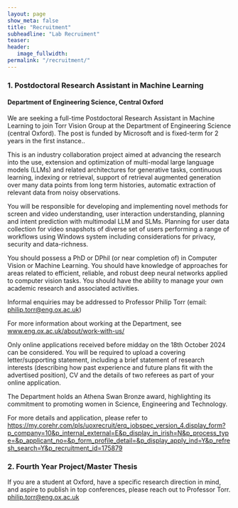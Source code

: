 ```yaml
---
layout: page
show_meta: false
title: "Recruitment"
subheadline: "Lab Recruiment"
teaser: 
header:
   image_fullwidth: 
permalink: "/recruitment/"
---
```



### 1. Postdoctoral Research Assistant in Machine Learning
#### Department of Engineering Science, Central Oxford
We are seeking a full-time Postdoctoral Research Assistant in Machine Learning to join Torr Vision Group at the Department of Engineering Science (central Oxford).  The post is funded by Microsoft and is fixed-term for 2 years in the first instance..
 
This is an industry collaboration project aimed at advancing the research into the use, extension and optimization of multi-modal large language models (LLMs) and related architectures for generative tasks, continuous learning, indexing or retrieval, support of retrieval augmented generation over many data points from long term histories, automatic extraction of relevant data from noisy observations.
 
You will be responsible for developing and implementing novel methods for screen and video understanding, user interaction understanding, planning and intent prediction with multimodal LLM and SLMs. Planning for user data collection for video snapshots of diverse set of users performing a range of workflows using Windows system including considerations for privacy, security and data-richness.
 
You should possess a PhD or DPhil (or near completion of) in Computer Vision or Machine Learning. You should have knowledge of approaches for areas related to efficient, reliable, and robust deep neural networks applied to computer vision tasks. You should have the ability to manage your own academic research and associated activities.
 
Informal enquiries may be addressed to Professor Philip Torr (email: philip.torr@eng.ox.ac.uk)
 
For more information about working at the Department, see
www.eng.ox.ac.uk/about/work-with-us/
 
Only online applications received before midday on the 18th October 2024 can be considered. You will be required to upload a covering letter/supporting statement, including a brief statement of research interests (describing how past experience and future plans fit with the advertised position), CV and the details of two referees as part of your online application.
 
The Department holds an Athena Swan Bronze award, highlighting its commitment to promoting women in Science, Engineering and Technology.

For more details and application, please refer to https://my.corehr.com/pls/uoxrecruit/erq_jobspec_version_4.display_form?p_company=10&p_internal_external=E&p_display_in_irish=N&p_process_type=&p_applicant_no=&p_form_profile_detail=&p_display_apply_ind=Y&p_refresh_search=Y&p_recruitment_id=175879


### 2. Fourth Year Project/Master Thesis
If you are a student at Oxford, have a specific research direction in mind, and aspire to publish in top conferences, please reach out to Professor Torr. philip.torr@eng.ox.ac.uk
